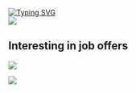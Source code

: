 [![Typing SVG](https://readme-typing-svg.demolab.com?font=Fira+Code&vCenter=true&multiline=true&width=435&height=70&lines=Danila;Junior+Java+Developer)](https://git.io/typing-svg)\
![](https://komarev.com/ghpvc/?username=elseff)

## Interesting in job offers

<img src="[https://github-readme-stats.vercel.app/api?username=elseff](https://github-readme-stats.vercel.app/api?username=elseff&show_icons=true&theme=radical"/>

![](https://github-readme-stats.vercel.app/api?username=elseff&theme=radical&hide_border=false&include_all_commits=false&count_private=false)<br/>
